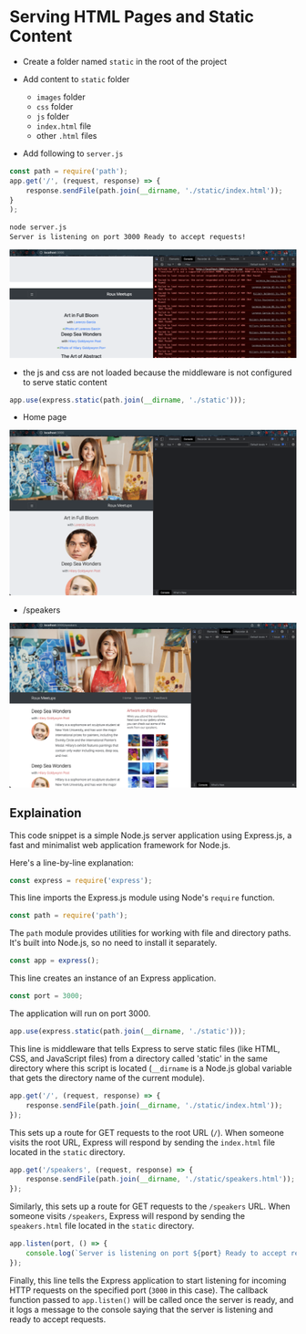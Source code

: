 # Serving HTML Pages and Static Content

- Create a folder named `static` in the root of the project
- Add content to `static` folder
  - `images` folder
  - `css` folder
  - `js` folder
  - `index.html` file
  - other `.html` files

- Add following to `server.js`

```js
const path = require('path');
app.get('/', (request, response) => {
    response.sendFile(path.join(__dirname, './static/index.html'));
}
);
```

```bash
node server.js 
Server is listening on port 3000 Ready to accept requests!
```

![img](.images/image-2023-05-28-21-04-33.png)

- the js and css are not loaded because the middleware is not configured to serve static content

```js
app.use(express.static(path.join(__dirname, './static')));
```

- Home page

![img](.images/image-2023-05-28-21-08-20.png)

- /speakers

![img](.images/image-2023-05-28-21-11-53.png)

## Explaination

This code snippet is a simple Node.js server application using Express.js, a fast and minimalist web application framework for Node.js.

Here's a line-by-line explanation:

```javascript
const express = require('express');
```

This line imports the Express.js module using Node's `require` function.

```javascript
const path = require('path');
```

The `path` module provides utilities for working with file and directory paths. It's built into Node.js, so no need to install it separately.

```javascript
const app = express();
```

This line creates an instance of an Express application.

```javascript
const port = 3000;
```

The application will run on port 3000.

```javascript
app.use(express.static(path.join(__dirname, './static')));
```

This line is middleware that tells Express to serve static files (like HTML, CSS, and JavaScript files) from a directory called 'static' in the same directory where this script is located (`__dirname` is a Node.js global variable that gets the directory name of the current module).

```javascript
app.get('/', (request, response) => {
    response.sendFile(path.join(__dirname, './static/index.html'));
});
```

This sets up a route for GET requests to the root URL (`/`). When someone visits the root URL, Express will respond by sending the `index.html` file located in the `static` directory.

```javascript
app.get('/speakers', (request, response) => {
    response.sendFile(path.join(__dirname, './static/speakers.html'));
});
```

Similarly, this sets up a route for GET requests to the `/speakers` URL. When someone visits `/speakers`, Express will respond by sending the `speakers.html` file located in the `static` directory.

```javascript
app.listen(port, () => {
    console.log(`Server is listening on port ${port} Ready to accept requests!`);
});
```

Finally, this line tells the Express application to start listening for incoming HTTP requests on the specified port (`3000` in this case). The callback function passed to `app.listen()` will be called once the server is ready, and it logs a message to the console saying that the server is listening and ready to accept requests.
